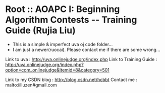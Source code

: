 Root :: AOAPC I: Beginning Algorithm Contests -- Training Guide (Rujia Liu)
===

* This is a simple & imperfect uva oj code folder...  
* I am just a newer(ruocai). Please contact me if there are some wrong...

Link to uva : http://uva.onlinejudge.org/index.php
Link to Training Guide : http://uva.onlinejudge.org/index.php?option=com_onlinejudge&Itemid=8&category=501

Link to my CSDN blog : http://blog.csdn.net/hcbbt
Contact me : malto:iilluzen#gmail.com